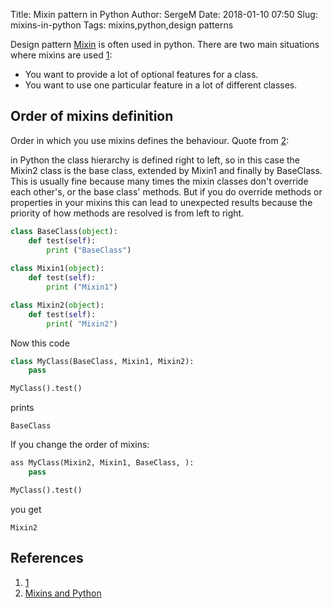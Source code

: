 Title: Mixin pattern in Python
Author: SergeM
Date: 2018-01-10 07:50
Slug: mixins-in-python
Tags: mixins,python,design patterns


Design pattern [Mixin](https://en.wikipedia.org/wiki/Mixin) is often used in python. 
 There are two main situations where mixins are used [1](https://stackoverflow.com/questions/533631/what-is-a-mixin-and-why-are-they-useful):

* You want to provide a lot of optional features for a class.
* You want to use one particular feature in a lot of different classes.


## Order of mixins definition 
Order in which you use mixins defines the behaviour. 
Quote from [2](https://www.ianlewis.org/en/mixins-and-python):

  in Python the class hierarchy is defined right to left, so in this case the Mixin2 class is the base class, extended by Mixin1 and finally by BaseClass. This is usually fine because many times the mixin classes don't override each other's, or the base class' methods. But if you do override methods or properties in your mixins this can lead to unexpected results because the priority of how methods are resolved is from left to right.

```python
class BaseClass(object):
    def test(self):
        print ("BaseClass")
        
class Mixin1(object):
    def test(self):
        print ("Mixin1")

class Mixin2(object):
    def test(self):
        print( "Mixin2")
```

Now this code 
```python
class MyClass(BaseClass, Mixin1, Mixin2):
    pass

MyClass().test()

```
prints
```
BaseClass
```

If you change the order of mixins:
```python
ass MyClass(Mixin2, Mixin1, BaseClass, ):
    pass

MyClass().test()
```
you get
```
Mixin2
```



## References
1. [1](https://stackoverflow.com/questions/533631/what-is-a-mixin-and-why-are-they-useful)
2. [Mixins and Python](https://www.ianlewis.org/en/mixins-and-python)






